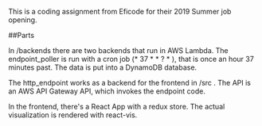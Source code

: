 This is a coding assignment from Eficode for their 2019 Summer job opening.

##Parts

In /backends there are two backends that run in AWS Lambda. The endpoint_poller is run with a cron job (* 37 * * ? * ), that is once an hour 37 minutes past. The data is put into a DynamoDB database.

The http_endpoint works as a backend for the frontend in /src . The API is an AWS API Gateway API, which invokes the endpoint code.

In the frontend, there's a React App with a redux store. The actual visualization is rendered with react-vis.
